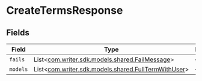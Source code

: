 # CreateTermsResponse


## Fields

| Field                                                                                          | Type                                                                                           | Required                                                                                       | Description                                                                                    |
| ---------------------------------------------------------------------------------------------- | ---------------------------------------------------------------------------------------------- | ---------------------------------------------------------------------------------------------- | ---------------------------------------------------------------------------------------------- |
| `fails`                                                                                        | List<[com.writer.sdk.models.shared.FailMessage](../../models/shared/FailMessage.md)>           | :heavy_minus_sign:                                                                             | N/A                                                                                            |
| `models`                                                                                       | List<[com.writer.sdk.models.shared.FullTermWithUser](../../models/shared/FullTermWithUser.md)> | :heavy_minus_sign:                                                                             | N/A                                                                                            |